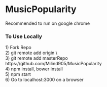 # MusicPopularity

<p>Recommended to run on google chrome</p>

<h3>To Use Locally</h3>
1) Fork Repo<br>
2) git remote add origin \<your forked repo\><br>
3) git remote add masterRepo https://github.com/Milind905/MusicPopularity<br>
4) npm install, bower install<br>
5) npm start<br>
6) Go to localhost:3000 on a browser<br>




